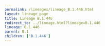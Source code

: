 ```yaml
---
permalink: /lineages/lineage_B.1.446.html
layout: lineage_page
title: Lineage B.1.446
redirect_to: ../lineage.html?lineage=B.1.446
lineage: B.1.446
parent: B.1
children: ['B.1.446']
---
```

